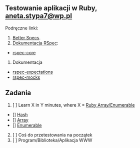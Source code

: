 ## Testowanie aplikacji w Ruby, aneta.stypa7@wp.pl

Podręczne linki:

1. [Better Specs](http://betterspecs.org/).
1. [Dokumentacja RSpec](http://rspec.info/):
  - [rspec-core](https://github.com/rspec/rspec-core)
1. Dokumentacja
  - [rspec-expectations](https://github.com/rspec/rspec-expectations)
  - [rspec-mocks](https://github.com/rspec/rspec-mocks)


## Zadania

1. [ ] Learn X in Y minutes, where X = [Ruby Array/Enumerable](/)
  - [] [Hash](hash.md)
  - [] [Array](array.md)
  - [] [Enumerable](enumerable.md)
2. [ ] Coś do przetestowania na początek
3. [ ] Program/Biblioteka/Aplikacja WWW
